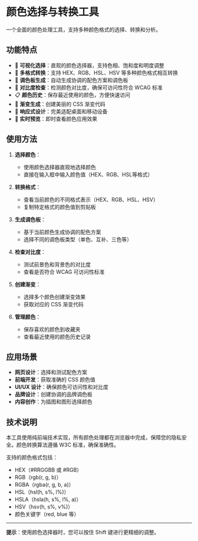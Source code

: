 <script setup>
import ColorConverter from '../.vitepress/theme/components/color-converter/index.vue'
</script>

# 颜色选择与转换工具

一个全面的颜色处理工具，支持多种颜色格式的选择、转换和分析。

<ColorConverter></ColorConverter>

## 功能特点

- 🎯 **可视化选择**：直观的颜色选择器，支持色相、饱和度和明度调整
- 🔄 **多格式转换**：支持 HEX、RGB、HSL、HSV 等多种颜色格式相互转换
- 🎨 **调色板生成**：自动生成协调的配色方案和调色板
- 📏 **对比度检查**：检测颜色对比度，确保可访问性符合 WCAG 标准
- 📋 **颜色历史**：保存最近使用的颜色，方便快速访问
- 🌈 **渐变生成**：创建美丽的 CSS 渐变代码
- 📱 **响应式设计**：完美适配桌面和移动设备
- 🎯 **实时预览**：即时查看颜色应用效果

## 使用方法

1. **选择颜色**：
   - 使用颜色选择器直观地选择颜色
   - 直接在输入框中输入颜色值（HEX、RGB、HSL等格式）

2. **转换格式**：
   - 查看当前颜色的不同格式表示（HEX、RGB、HSL、HSV）
   - 复制特定格式的颜色值到剪贴板

3. **生成调色板**：
   - 基于当前颜色生成协调的配色方案
   - 选择不同的调色板类型（单色、互补、三色等）

4. **检查对比度**：
   - 测试前景色和背景色的对比度
   - 查看是否符合 WCAG 可访问性标准

5. **创建渐变**：
   - 选择多个颜色创建渐变效果
   - 获取对应的 CSS 渐变代码

6. **管理颜色**：
   - 保存喜欢的颜色到收藏夹
   - 查看最近使用的颜色历史记录

## 应用场景

- **网页设计**：选择和测试配色方案
- **前端开发**：获取准确的 CSS 颜色值
- **UI/UX 设计**：确保颜色可访问性和对比度
- **品牌设计**：创建协调的品牌调色板
- **内容创作**：为插图和图形选择颜色

## 技术说明

本工具使用纯前端技术实现，所有颜色处理都在浏览器中完成，保障您的隐私安全。颜色转换算法遵循 W3C 标准，确保准确性。

支持的颜色格式包括：
- HEX（#RRGGBB 或 #RGB）
- RGB（rgb(r, g, b)）
- RGBA（rgba(r, g, b, a)）
- HSL（hsl(h, s%, l%)）
- HSLA（hsla(h, s%, l%, a)）
- HSV（hsv(h, s%, v%)）
- 颜色关键字（red, blue 等）

---

**提示**：使用颜色选择器时，您可以按住 Shift 键进行更精细的调整。